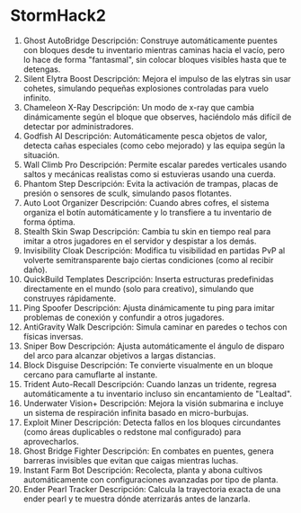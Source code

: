 # StormHack2
1. Ghost AutoBridge
Descripción: Construye automáticamente puentes con bloques desde tu inventario mientras caminas hacia el vacío, pero lo hace de forma "fantasmal", sin colocar bloques visibles hasta que te detengas.
2. Silent Elytra Boost
Descripción: Mejora el impulso de las elytras sin usar cohetes, simulando pequeñas explosiones controladas para vuelo infinito.
3. Chameleon X-Ray
Descripción: Un modo de x-ray que cambia dinámicamente según el bloque que observes, haciéndolo más difícil de detectar por administradores.
4. Godfish AI
Descripción: Automáticamente pesca objetos de valor, detecta cañas especiales (como cebo mejorado) y las equipa según la situación.
5. Wall Climb Pro
Descripción: Permite escalar paredes verticales usando saltos y mecánicas realistas como si estuvieras usando una cuerda.
6. Phantom Step
Descripción: Evita la activación de trampas, placas de presión o sensores de sculk, simulando pasos flotantes.
7. Auto Loot Organizer
Descripción: Cuando abres cofres, el sistema organiza el botín automáticamente y lo transfiere a tu inventario de forma óptima.
8. Stealth Skin Swap
Descripción: Cambia tu skin en tiempo real para imitar a otros jugadores en el servidor y despistar a los demás.
9. Invisibility Cloak
Descripción: Modifica tu visibilidad en partidas PvP al volverte semitransparente bajo ciertas condiciones (como al recibir daño).
10. QuickBuild Templates
Descripción: Inserta estructuras predefinidas directamente en el mundo (solo para creativo), simulando que construyes rápidamente.
11. Ping Spoofer
Descripción: Ajusta dinámicamente tu ping para imitar problemas de conexión y confundir a otros jugadores.
12. AntiGravity Walk
Descripción: Simula caminar en paredes o techos con físicas inversas.
13. Sniper Bow
Descripción: Ajusta automáticamente el ángulo de disparo del arco para alcanzar objetivos a largas distancias.
14. Block Disguise
Descripción: Te convierte visualmente en un bloque cercano para camuflarte al instante.
15. Trident Auto-Recall
Descripción: Cuando lanzas un tridente, regresa automáticamente a tu inventario incluso sin encantamiento de "Lealtad".
16. Underwater Vision+
Descripción: Mejora la visión submarina e incluye un sistema de respiración infinita basado en micro-burbujas.
17. Exploit Miner
Descripción: Detecta fallos en los bloques circundantes (como áreas duplicables o redstone mal configurado) para aprovecharlos.
18. Ghost Bridge Fighter
Descripción: En combates en puentes, genera barreras invisibles que evitan que caigas mientras luchas.
19. Instant Farm Bot
Descripción: Recolecta, planta y abona cultivos automáticamente con configuraciones avanzadas por tipo de planta.
20. Ender Pearl Tracker
Descripción: Calcula la trayectoria exacta de una ender pearl y te muestra dónde aterrizarás antes de lanzarla.
